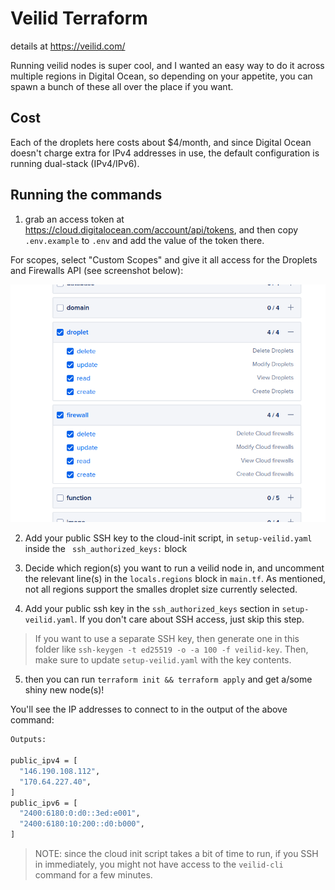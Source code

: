# Veilid Terraform

details at https://veilid.com/

Running veilid nodes is super cool, and I wanted an easy way to do it across multiple regions in Digital Ocean, so depending on your appetite, you can spawn a bunch of these all over the place if you want.

## Cost

Each of the droplets here costs about $4/month, and since Digital Ocean doesn't charge extra for IPv4 addresses in use, the default configuration is running dual-stack (IPv4/IPv6).

## Running the commands

1. grab an access token at https://cloud.digitalocean.com/account/api/tokens, and then copy `.env.example` to `.env` and add the value of the token there.

For scopes, select "Custom Scopes" and give it all access for the Droplets and Firewalls API (see screenshot below):

![scopes needed](scopes.png)

2. Add your public SSH key to the cloud-init script, in `setup-veilid.yaml` inside the ` ssh_authorized_keys:` block

3. Decide which region(s) you want to run a veilid node in, and uncomment the relevant line(s) in the `locals.regions` block in `main.tf`. As mentioned, not all regions support the smalles droplet size currently selected.

4. Add your public ssh key in the `ssh_authorized_keys` section in `setup-veilid.yaml`. If you don't care about SSH access, just skip this step.

> If you want to use a separate SSH key, then generate one in this folder like `ssh-keygen -t ed25519 -o -a 100 -f veilid-key`. Then, make sure to update `setup-veilid.yaml` with the key contents.

5. then you can run `terraform init && terraform apply` and get a/some shiny new node(s)!

You'll see the IP addresses to connect to in the output of the above command:

```sh
Outputs:

public_ipv4 = [
  "146.190.108.112",
  "170.64.227.40",
]
public_ipv6 = [
  "2400:6180:0:d0::3ed:e001",
  "2400:6180:10:200::d0:b000",
]
```

> NOTE: since the cloud init script takes a bit of time to run, if you SSH in immediately, you might not have access to the `veilid-cli` command for a few minutes.
